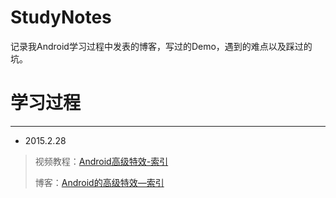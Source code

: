 # StudyNotes
记录我Android学习过程中发表的博客，写过的Demo，遇到的难点以及踩过的坑。
# 学习过程

----------
- 2015.2.28
> 视频教程：[Android高级特效-索引](http://www.imooc.com/learn/493)
> 
> 博客：[Android的高级特效—索引](http://blog.csdn.net/lockjo/article/details/50759937)
